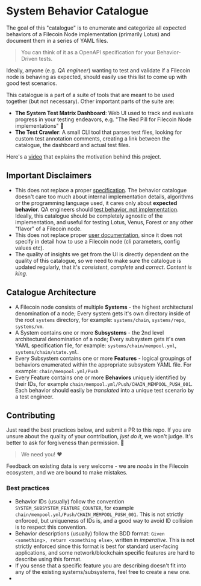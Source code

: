 # System Behavior Catalogue

The goal of this "catalogue" is to enumerate and categorize all expected behaviors of a Filecoin Node implementation (primarily Lotus) and document them in a series of YAML files.

> You can think of it as a OpenAPI specification for your Behavior-Driven tests.

Ideally, anyone (e.g. *QA engineer*) wanting to test and validate if a Filecoin node is behaving as expected, should easily use this list to come up with good test scenarios.

This catalogue is a part of a suite of tools that are meant to be used together (but not necessary). Other important parts of the suite are:

- **The System Test Matrix Dashboard**: Web UI used to track and evaluate progress in your testing endeavors, e.g. "The Red Pill for Filecoin Node implementations" 💊 
- **The Test Crawler**: A small CLI tool that parses test files, looking for custom test annotation comments, creating a link between the catalogue, the dashboard and actual test files.

Here's a [video](https://www.youtube.com/watch?v=-ODA7hSgRcw&t=1662s) that explains the motivation behind this project.

## Important Disclaimers

- This does not replace a proper [specification](https://spec.filecoin.io/). The behavior catalogue doesn't care too much about internal implementation details, algorithms or the programming language used, it cares only about **expected behavior**. QA engineers should [test behavior, not implementation](https://testing.googleblog.com/2013/08/testing-on-toilet-test-behavior-not.html). Ideally, this catalogue should be completely agnostic of the implementation, and useful for testing Lotus, Venus, Forest or any other "flavor" of a Filecoin node.
- This does not replace proper [user documentation](https://docs.filecoin.io/), since it does not specify in detail how to use a Filecoin node (cli parameters, config values etc).
- The quality of insights we get from the UI is directly dependent on the quality of this catalogue, so we need to make sure the catalogue is updated regularly, that it's *consistent*, *complete* and *correct*. *Content is king*.

## Catalogue Architecture

- A Filecoin node consists of multiple **Systems** - the highest architectural denomination of a node; Every system gets it's own directory inside of the root `systems` directory, for example: `systems/chain`, `systems/repo`, `systems/vm`. 
- A System contains one or more **Subsystems** - the 2nd level architectural denomination of a node; Every subsystem gets it's own YAML specification file, for example: `systems/chain/mempool.yml`, `systems/chain/state.yml`.
- Every Subsystem contains one or more **Features** - logical groupings of behaviors enumerated within the appropriate subsystem YAML file. For example: `chain/mempool.yml/Push`
- Every Feature contains one or more **Behaviors** uniquely identified by their IDs, for example `chain/mempool.yml/Push/CHAIN_MEMPOOL_PUSH_001`. Each behavior should easily be *translated* into a unique test scenario by a test engineer.

## Contributing

Just read the best practices below, and submit a PR to this repo. If you are unsure about the quality of your contribution, *just do it*, we won't judge. It's better to ask for forgiveness than permission. 🙂

> We need you! ❤️

Feedback on existing data is very welcome - we are *noobs* in the Filecoin ecosystem, and we are bound to make mistakes.

### Best practices

- Behavior IDs (usually) follow the convention `SYSTEM_SUBSYSTEM_FEATURE_COUNTER`, for example `chain/mempool.yml/Push/CHAIN_MEMPOOL_PUSH_001`. This is not strictly enforced, but uniqueness of IDs is, and a good way to avoid ID collision is to respect this convention.
- Behavior descriptions (usually) follow the BDD format: `Given <something>, return <something else>`, written in *imperative*. This is not strictly enforced since this format is best for standard user-facing applications, and some network/blockchain specific features are hard to describe using this format.
- If you sense that a specific feature you are describing doesn't fit into any of the existing systems/subsystems, feel free to create a new one.
- 
